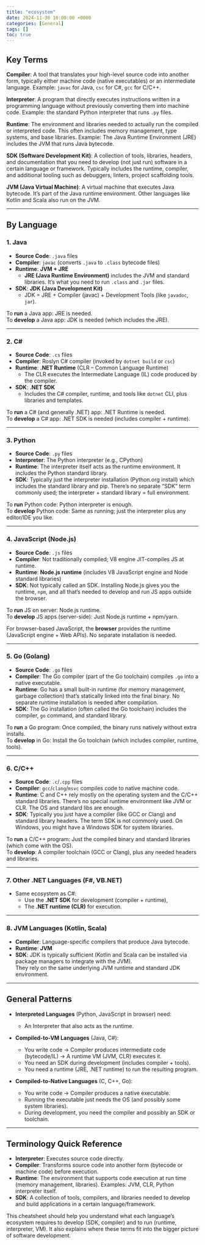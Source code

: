 ```yaml
---
title: "ecosystem"
date: 2024-11-30 10:00:00 +0000
categories: [General]
tags: []
toc: true
---
```

## Key Terms

**Compiler**: A tool that translates your high-level source code into another form, typically either machine code (native executables) or an intermediate language. Example: `javac` for Java, `csc` for C#, `gcc` for C/C++.

**Interpreter**: A program that directly executes instructions written in a programming language without previously converting them into machine code. Example: the standard Python interpreter that runs `.py` files.

**Runtime**: The environment and libraries needed to actually run the compiled or interpreted code. This often includes memory management, type systems, and base libraries. Example: The Java Runtime Environment (JRE) includes the JVM that runs Java bytecode.

**SDK (Software Development Kit)**: A collection of tools, libraries, headers, and documentation that you need to develop (not just run) software in a certain language or framework. Typically includes the runtime, compiler, and additional tooling such as debuggers, linters, project scaffolding tools.

**JVM (Java Virtual Machine)**: A virtual machine that executes Java bytecode. It’s part of the Java runtime environment. Other languages like Kotlin and Scala also run on the JVM.

---

## By Language

### 1. Java
- **Source Code**: `.java` files
- **Compiler**: `javac` (converts `.java` to `.class` bytecode files)
- **Runtime**: **JVM + JRE**  
  - **JRE (Java Runtime Environment)** includes the JVM and standard libraries. It’s what you need to run `.class` and `.jar` files.
- **SDK**: **JDK (Java Development Kit)**  
  - JDK = JRE + Compiler (javac) + Development Tools (like `javadoc`, `jar`).

To **run** a Java app: JRE is needed.  
To **develop** a Java app: JDK is needed (which includes the JRE).

---

### 2. C#
- **Source Code**: `.cs` files
- **Compiler**: Roslyn C# compiler (invoked by `dotnet build` or `csc`)
- **Runtime**: **.NET Runtime** (CLR – Common Language Runtime)  
  - The CLR executes the Intermediate Language (IL) code produced by the compiler.
- **SDK**: **.NET SDK**  
  - Includes the C# compiler, runtime, and tools like `dotnet` CLI, plus libraries and templates.

To **run** a C# (and generally .NET) app: .NET Runtime is needed.  
To **develop** a C# app: .NET SDK is needed (includes compiler + runtime).

---

### 3. Python
- **Source Code**: `.py` files
- **Interpreter**: The Python interpreter (e.g., CPython)
- **Runtime**: The interpreter itself acts as the runtime environment. It includes the Python standard library.
- **SDK**: Typically just the interpreter installation (Python.org install) which includes the standard library and pip. There’s no separate “SDK” term commonly used; the interpreter + standard library = full environment.

To **run** Python code: Python interpreter is enough.  
To **develop** Python code: Same as running; just the interpreter plus any editor/IDE you like.

---

### 4. JavaScript (Node.js)
- **Source Code**: `.js` files
- **Compiler**: Not traditionally compiled; V8 engine JIT-compiles JS at runtime.
- **Runtime**: **Node.js runtime** (includes V8 JavaScript engine and Node standard libraries)
- **SDK**: Not typically called an SDK. Installing Node.js gives you the runtime, `npm`, and all that’s needed to develop and run JS apps outside the browser.

To **run** JS on server: Node.js runtime.  
To **develop** JS apps (server-side): Just Node.js runtime + npm/yarn.

For browser-based JavaScript, the **browser** provides the runtime (JavaScript engine + Web APIs). No separate installation is needed.

---

### 5. Go (Golang)
- **Source Code**: `.go` files
- **Compiler**: The Go compiler (part of the Go toolchain) compiles `.go` into a native executable.
- **Runtime**: Go has a small built-in runtime (for memory management, garbage collection) that’s statically linked into the final binary. No separate runtime installation is needed after compilation.
- **SDK**: The Go installation (often called the Go toolchain) includes the compiler, `go` command, and standard library.

To **run** a Go program: Once compiled, the binary runs natively without extra installs.  
To **develop** in Go: Install the Go toolchain (which includes compiler, runtime, tools).

---

### 6. C/C++
- **Source Code**: `.c`/`.cpp` files
- **Compiler**: `gcc`/`clang`/`msvc` compiles code to native machine code.
- **Runtime**: C and C++ rely mostly on the operating system and the C/C++ standard libraries. There’s no special runtime environment like JVM or CLR. The OS and standard libs are enough.
- **SDK**: Typically you just have a compiler (like GCC or Clang) and standard library headers. The term SDK is not commonly used. On Windows, you might have a Windows SDK for system libraries.

To **run** a C/C++ program: Just the compiled binary and standard libraries (which come with the OS).  
To **develop**: A compiler toolchain (GCC or Clang), plus any needed headers and libraries.

---

### 7. Other .NET Languages (F#, VB.NET)
- Same ecosystem as C#:  
  - Use the **.NET SDK** for development (compiler + runtime),  
  - The **.NET runtime (CLR)** for execution.

---

### 8. JVM Languages (Kotlin, Scala)
- **Compiler**: Language-specific compilers that produce Java bytecode.
- **Runtime**: **JVM**
- **SDK**: JDK is typically sufficient (Kotlin and Scala can be installed via package managers to integrate with the JVM).  
They rely on the same underlying JVM runtime and standard JDK environment.

---

## General Patterns

- **Interpreted Languages** (Python, JavaScript in browser) need:
  - An Interpreter that also acts as the runtime.

- **Compiled-to-VM Languages** (Java, C#):
  - You write code → Compiler produces intermediate code (bytecode/IL) → A runtime VM (JVM, CLR) executes it.
  - You need an SDK during development (includes compiler + tools).
  - You need a runtime (JRE, .NET runtime) to run the resulting program.

- **Compiled-to-Native Languages** (C, C++, Go):
  - You write code → Compiler produces a native executable.
  - Running the executable just needs the OS (and possibly some system libraries).
  - During development, you need the compiler and possibly an SDK or toolchain.

---

## Terminology Quick Reference

- **Interpreter**: Executes source code directly.  
- **Compiler**: Transforms source code into another form (bytecode or machine code) before execution.  
- **Runtime**: The environment that supports code execution at run time (memory management, libraries). Examples: JVM, CLR, Python interpreter itself.
- **SDK**: A collection of tools, compilers, and libraries needed to develop and build applications in a certain language/framework.

This cheatsheet should help you understand what each language’s ecosystem requires to develop (SDK, compiler) and to run (runtime, interpreter, VM). It also explains where these terms fit into the bigger picture of software development.